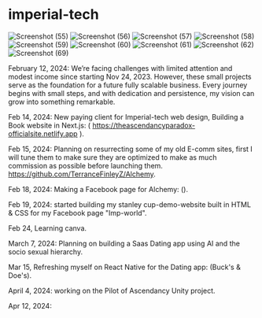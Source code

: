 # imperial-tech

![Screenshot (55)](https://github.com/TerranceFinleyZ/imperial-tech/assets/112042894/d45924db-ebba-429b-a4d3-3edd84f3d64a)
![Screenshot (56)](https://github.com/TerranceFinleyZ/imperial-tech/assets/112042894/bc9507d2-37bb-442e-8fa3-2d204272e1f7)
![Screenshot (57)](https://github.com/TerranceFinleyZ/imperial-tech/assets/112042894/8a20fd6d-02e0-4547-b6fb-f4cc0ecea67d)
![Screenshot (58)](https://github.com/TerranceFinleyZ/imperial-tech/assets/112042894/d1af168f-0bb9-4473-b0d7-8df01e8a0861)
![Screenshot (59)](https://github.com/TerranceFinleyZ/imperial-tech/assets/112042894/32da62c6-b00a-4a99-833b-610431253df8)
![Screenshot (60)](https://github.com/TerranceFinleyZ/imperial-tech/assets/112042894/9da8620d-5d57-4200-a224-0b0e87e8df2b)
![Screenshot (61)](https://github.com/TerranceFinleyZ/imperial-tech/assets/112042894/af873115-254e-4237-b204-27a600865223)
![Screenshot (62)](https://github.com/TerranceFinleyZ/imperial-tech/assets/112042894/33825179-624b-4ef4-bc06-5f33f6cc8d9a)
![Screenshot (69)](https://github.com/TerranceFinleyZ/imperial-tech/assets/112042894/ea5365b3-38e7-4c29-b0cf-eac83d761379)


February 12, 2024: We’re facing challenges with limited attention and modest income since starting Nov 24, 2023. However, these small projects serve as the foundation for a future fully scalable business. Every journey begins with small steps, and with dedication and persistence, my vision can grow into something remarkable.

Feb 14, 2024: New paying client for Imperial-tech web design, Building a Book website in Next.js: ( https://theascendancyparadox-officialsite.netlify.app ).

Feb 15, 2024: Planning on resurrecting some of my old E-comm sites, first I will tune them to make sure they are optimized to make as much commission as possible before launching them. https://github.com/TerranceFinleyZ/Alchemy.

Feb 18, 2024: Making a Facebook page for Alchemy: (). 

Feb 19, 2024: started building my stanley cup-demo-website built in HTML & CSS for my Facebook page "Imp-world".

Feb 24, Learning canva. 

March 7, 2024: Planning on building a Saas Dating app using AI and the socio sexual hierarchy.

Mar 15, Refreshing myself on React Native for the Dating app: (Buck's & Doe's).

April 4, 2024: working on the Pilot of Ascendancy Unity project.

Apr 12, 2024:
